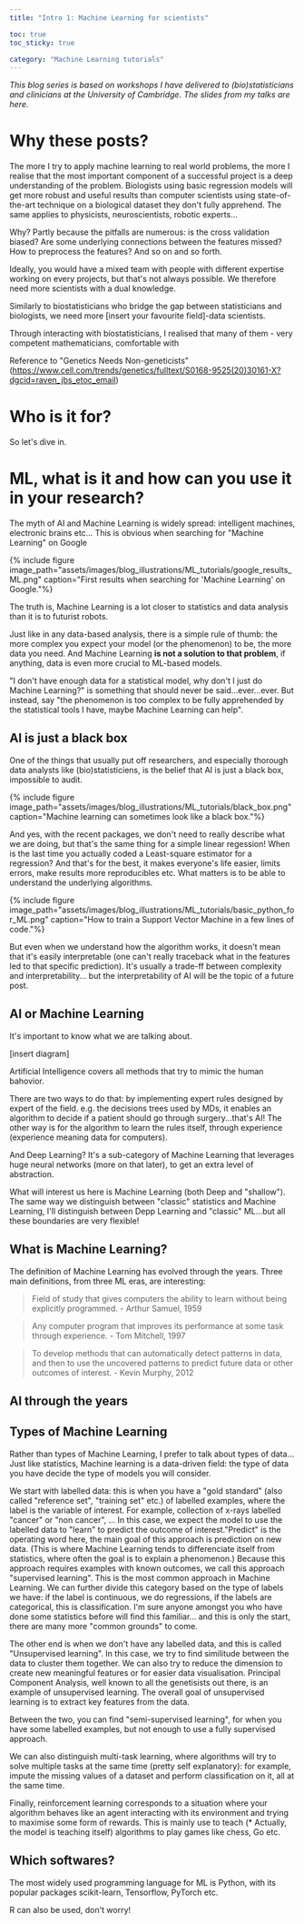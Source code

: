 ```yaml
---
title: "Intro 1: Machine Learning for scientists"

toc: true
toc_sticky: true

category: "Machine Learning tutorials"
---
```


<!-- TODO link to the slides of the ML workshops -->
_This blog series is based on workshops I have delivered to (bio)statisticians and clinicians at the University of Cambridge. The slides from my talks are here._

<!-- TODO reorganise assets folder -->
<!-- TODO references -->

# Why these posts?

The more I try to apply machine learning to real world problems, the more I realise that the most important component of a successful project is a deep understanding of the problem. Biologists using basic regression models will get more robust and useful results than computer scientists using state-of-the-art technique on a biological dataset they don't fully apprehend. The same applies to physicists, neuroscientists, robotic experts...

Why? Partly because the pitfalls are numerous: is the cross validation biased? Are some underlying connections between the features missed? How to preprocess the features? And so on  and so forth.

Ideally, you would have a mixed team with people with different expertise working on every projects,  but that's not always possible. We therefore need more scientists with a dual knowledge.

Similarly to biostatisticians who bridge the gap between statisticians and biologists, we need more [insert your favourite field]-data scientists.

Through interacting with biostatisticians, I realised that many of them - very competent mathematicians, comfortable with

Reference to "Genetics Needs Non-geneticists" (https://www.cell.com/trends/genetics/fulltext/S0168-9525(20)30161-X?dgcid=raven_jbs_etoc_email)

# Who is it for?

So let's dive in.

# ML, what is it and how can you use it in your research?

The myth of AI and Machine Learning is widely spread: intelligent machines, electronic brains etc…
This is obvious when searching for "Machine Learning" on Google

{% include figure image_path="assets/images/blog_illustrations/ML_tutorials/google_results_ML.png" caption="First results when searching for 'Machine Learning' on Google."%}

The truth is, Machine Learning is a lot closer to statistics and data analysis than it is to futurist robots.

Just like in any data-based analysis, there is a simple rule of thumb: the more complex you expect your model (or the phenomenon) to be, the more data you need. And Machine Learning **is not a solution to that problem**, if anything, data is even more crucial to ML-based models.

"I don't have enough data for a statistical model, why don't I just do Machine Learning?" is something that should never be said...ever...ever.
But instead, say "the phenomenon is too complex to be fully apprehended by the statistical tools I have, maybe Machine Learning can help".

## AI is just a black box

One of the things that usually put off researchers, and especially thorough data analysts like (bio)statisticiens, is the belief that AI is just a black box, impossible to audit.

{% include figure image_path="assets/images/blog_illustrations/ML_tutorials/black_box.png" caption="Machine learning can sometimes look like a black box."%}

And yes, with the recent packages, we don't need to really describe what we are doing, but that's the same thing for a simple linear regession! When is the last time you actually coded a Least-square estimator for a regression? And that's for the best, it makes everyone's life easier, limits errors, make results more reproducibles etc.
What matters is to be able to understand the underlying algorithms.

{% include figure image_path="assets/images/blog_illustrations/ML_tutorials/basic_python_for_ML.png" caption="How to train a Support Vector Machine in a few lines of code."%}

But even when we understand how the algorithm works, it doesn't mean that it's easily interpretable (one can't really traceback what in the features led to that specific prediction). It's usually a trade-ff between complexity and interpretability... but the interpretability of AI will be the topic of a future post.

## AI or Machine Learning

It's important to know what we are talking about.

<!-- TODO AI of ML diagram -->
[insert diagram]

Artificial Intelligence covers all methods that try to mimic the human bahovior.

There are two ways to do that: by implementing expert rules designed by expert of the field.
e.g. the decisions trees used by MDs, it enables an algorithm to decide if a patient should go through surgery...that's AI!
The other way is for the algorithm to learn the rules itself, through experience (experience meaning data for computers).

And Deep Learning? It's a sub-category of Machine Learning that leverages huge neural networks (more on that later), to get an extra level of abstraction.

What will interest us here is Machine Learning (both Deep and "shallow").
The same way we distinguish between "classic" statistics and Machine Learning, I'll distinguish between Depp Learning and "classic" ML...but all these boundaries are very flexible!

## What is Machine Learning?

The definition of Machine Learning has evolved through the years. Three main definitions, from three ML eras, are interesting:

> Field of study that gives computers the ability to learn without being explicitly programmed. - Arthur Samuel, 1959

> Any computer program that improves its performance at some task through experience. - Tom Mitchell, 1997

> To develop methods that can automatically detect patterns in data, and then to use the uncovered patterns to predict future data or other outcomes of interest. - Kevin Murphy, 2012

## AI through the years

<!-- TODO use article from Science & Avenir -->

## Types of Machine Learning

Rather than types of Machine Learning, I prefer to talk about types of data... Just like statistics, Machine learning is a data-driven field: the type of data you have decide the type of models you will consider.

We start with labelled data: this is when you have a "gold standard" (also called "reference set", "training set" etc.) of labelled examples, where the label is the variable of interest.
For example, collection of x-rays labelled "cancer" or "non cancer", ...
In this case, we expect the model to use the labelled data to "learn" to predict the outcome of interest."Predict" is the operating word here, the main goal of this approach is prediction on new data. (This is where Machine Learning tends to differenciate itself from statistics, where often the goal is to explain a phenomenon.)
Because this approach requires examples with known outcomes, we call this approach "supervised learning". This is the most common approach in Machine Learning.
We can further divide this category based on the type of labels we have: if the label is continuous, we do regressions, if the labels are categorical, this is classification. I'm sure anyone amongst you who have done some statistics before will find this familiar... and this is only the start, there are many more "common grounds" to come.

The other end is when we don't have any labelled data, and this is called "Unsupervised learning". In this case, we try to find similitude between the data to cluster them together. We can also try to reduce the dimension to create new meaningful features or for easier data visualisation. Principal Component Analysis, well known to all the genetisists out there, is an example of unsupervised learning. The overall goal of unsupervised learning is to extract key features from the data.

Between the two, you can find "semi-supervised learning", for when you have some labelled examples, but not enough to use a fully supervised approach.

We can also distinguish multi-task learning, where algorithms will try to solve multiple tasks at the same time (pretty self explanatory): for example, impute the missing values of a dataset and perform classification on it, all at the same time.

Finally, reinforcement learning corresponds to a situation where your algorithm behaves like an agent interacting with its environment and trying to maximise some form of rewards. This is mainly use to teach (* Actually, the model is teaching itself) algorithms to play games like chess, Go etc.

## Which softwares?

The most widely used programming language for ML is Python, with its popular packages scikit-learn, Tensorflow, PyTorch etc.

R can also be used, don't worry!
